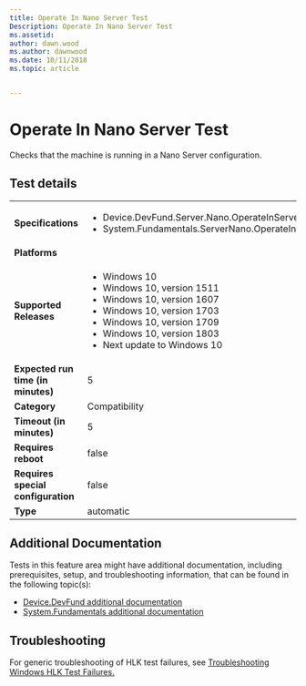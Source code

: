```yaml
---
title: Operate In Nano Server Test
Description: Operate In Nano Server Test
ms.assetid: 
author: dawn.wood
ms.author: dawnwood
ms.date: 10/11/2018
ms.topic: article


---
```


# Operate In Nano Server Test

Checks that the machine is running in a Nano Server configuration.

## Test details
|||
|---|---|
| **Specifications**  | <ul><li>Device.DevFund.Server.Nano.OperateInServerNano</li><li>System.Fundamentals.ServerNano.OperateInServerNano</li></ul> |  
| **Platforms**   | <ul></ul> |
| **Supported Releases** | <ul><li>Windows 10</li><li>Windows 10, version 1511</li><li>Windows 10, version 1607</li><li>Windows 10, version 1703</li><li>Windows 10, version 1709</li><li>Windows 10, version 1803</li><li>Next update to Windows 10</li></ul> |
|**Expected run time (in minutes)**| 5 |
|**Category**| Compatibility |
|**Timeout (in minutes)**| 5 |
|**Requires reboot**| false |
|**Requires special configuration**| false |
|**Type**| automatic |




## Additional Documentation
Tests in this feature area might have additional documentation, including prerequisites, setup, and troubleshooting information, that can be found in the following topic(s): <ul><li>[Device.DevFund additional documentation](https:\//docs.microsoft.com/en-us/windows-hardware/test/hlk/testref/device-devfund-additional-documentation.md)</li><li>[System.Fundamentals additional documentation](https:\//docs.microsoft.com/en-us/windows-hardware/test/hlk/testref/system-fundamentals-additional-documentation.md)</li></ul>

## Troubleshooting
For generic troubleshooting of HLK test failures, see [Troubleshooting Windows HLK Test Failures.](https://docs.microsoft.com/en-us/windows-hardware/HLK/troubleshooting.html)